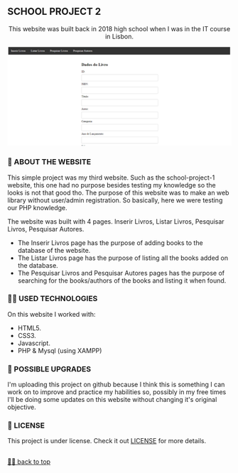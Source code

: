 ## SCHOOL PROJECT 2

<p align="center"> This website was built back in 2018 high school when I was in the IT course in Lisbon. <p>

![Final Result](imgs/website.png) <br>

### 📑 ABOUT THE WEBSITE
This simple project was my third website. Such as the school-project-1 website, this one had no purpose besides testing my knowledge so the looks is not that good tho.
The purpose of this website was to make an web library without user/admin registration. So basically, here we were testing our PHP knowledge.<br>

The website was built with 4 pages. Inserir Livros, Listar Livros, Pesquisar Livros, Pesquisar Autores. <br>
- The Inserir Livros page has the purpose of adding books to the database of the website. <br>
- The Listar Livros page has the purpose of listing all the books added on the database. <br>
- The Pesquisar Livros and Pesquisar Autores pages has the purpose of searching for the books/authors of the books and listing it when found.

### 👩‍💻 USED TECHNOLOGIES
On this website I worked with: <br>
- HTML5.
- CSS3.
- Javascript.
- PHP & Mysql (using XAMPP)

### 📌 POSSIBLE UPGRADES
I'm uploading this project on github because I think this is something I can work on to improve and practice my habilities so, possibly in my free times I'll be doing some updates on this website without changing it's original objective.

### 🔏 LICENSE

This project is under license. Check it out [LICENSE](LICENSE) for more details.<br>

##

[☝🏽 back to top](#school-project-2)
